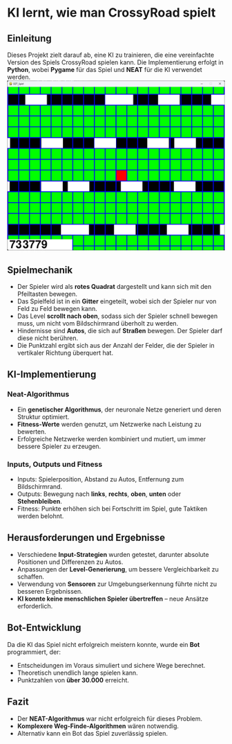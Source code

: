 # KI lernt, wie man CrossyRoad spielt

## Einleitung
Dieses Projekt zielt darauf ab, eine KI zu trainieren, die eine vereinfachte Version des Spiels CrossyRoad spielen kann. Die Implementierung erfolgt in **Python**, wobei **Pygame** für das Spiel und **NEAT** für die KI verwendet werden.
![CrossyRoad Screenshot](Bot_Screenshot_Punktzahl_733779.png)

## Spielmechanik
- Der Spieler wird als **rotes Quadrat** dargestellt und kann sich mit den Pfeiltasten bewegen.
- Das Spielfeld ist in ein **Gitter** eingeteilt, wobei sich der Spieler nur von Feld zu Feld bewegen kann.
- Das Level **scrollt nach oben**, sodass sich der Spieler schnell bewegen muss, um nicht vom Bildschirmrand überholt zu werden.
- Hindernisse sind **Autos**, die sich auf **Straßen** bewegen. Der Spieler darf diese nicht berühren.
- Die Punktzahl ergibt sich aus der Anzahl der Felder, die der Spieler in vertikaler Richtung überquert hat.

## KI-Implementierung
### Neat-Algorithmus
- Ein **genetischer Algorithmus**, der neuronale Netze generiert und deren Struktur optimiert.
- **Fitness-Werte** werden genutzt, um Netzwerke nach Leistung zu bewerten.
- Erfolgreiche Netzwerke werden kombiniert und mutiert, um immer bessere Spieler zu erzeugen.

### Inputs, Outputs und Fitness
- Inputs: Spielerposition, Abstand zu Autos, Entfernung zum Bildschirmrand.
- Outputs: Bewegung nach **links**, **rechts**, **oben**, **unten** oder **Stehenbleiben**.
- Fitness: Punkte erhöhen sich bei Fortschritt im Spiel, gute Taktiken werden belohnt.

## Herausforderungen und Ergebnisse
- Verschiedene **Input-Strategien** wurden getestet, darunter absolute Positionen und Differenzen zu Autos.
- Anpassungen der **Level-Generierung**, um bessere Vergleichbarkeit zu schaffen.
- Verwendung von **Sensoren** zur Umgebungserkennung führte nicht zu besseren Ergebnissen.
- **KI konnte keine menschlichen Spieler übertreffen** – neue Ansätze erforderlich.

## Bot-Entwicklung
Da die KI das Spiel nicht erfolgreich meistern konnte, wurde ein **Bot** programmiert, der:
- Entscheidungen im Voraus simuliert und sichere Wege berechnet.
- Theoretisch unendlich lange spielen kann.
- Punktzahlen von **über 30.000** erreicht.

## Fazit
- Der **NEAT-Algorithmus** war nicht erfolgreich für dieses Problem.
- **Komplexere Weg-Finde-Algorithmen** wären notwendig.
- Alternativ kann ein Bot das Spiel zuverlässig spielen.
